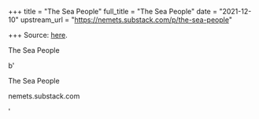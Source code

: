 +++
title = "The Sea People"
full_title = "The Sea People"
date = "2021-12-10"
upstream_url = "https://nemets.substack.com/p/the-sea-people"

+++
Source: [here](https://nemets.substack.com/p/the-sea-people).

The Sea People

b'

The Sea People

nemets.substack.com

'

